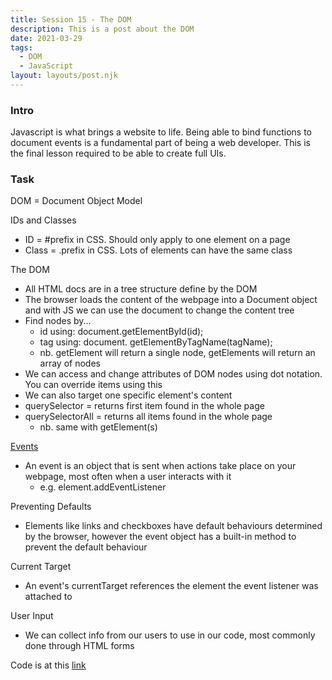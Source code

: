 ```yaml
---
title: Session 15 - The DOM
description: This is a post about the DOM
date: 2021-03-29
tags:
  - DOM
  - JavaScript
layout: layouts/post.njk
---
```


### Intro

Javascript is what brings a website to life. Being able to bind functions to document events is a fundamental part of being a web developer. This is the final lesson required to be able to create full UIs.

### Task 

DOM = Document Object Model 

IDs and Classes
*   ID = #prefix in CSS. Should only apply to one element on a page 
*   Class = .prefix in CSS. Lots of elements can have the same class

The DOM
*   All HTML docs are in a tree structure define by the DOM
*   The browser loads the content of the webpage into a Document object and with JS we can use the document to change the content tree
*   Find nodes by... 
    *   id using: document.getElementById(id);
    *   tag using: document. getElementByTagName(tagName);
    *   nb. getElement will return a single node, getElements will return an array of nodes
*   We can access and change attributes of DOM nodes using dot notation. You can override items using this
* We can also target one specific element's content
* querySelector = returns first item found in the whole page 
* querySelectorAll = returns all items found in the whole page 
  * nb. same with getElement(s) 
 
<script>
  <img id='cake' src='img/cake.jpg' alt='pic of cake'/>
  //will return src attribute on image
  let imgCake = document.getElementById('cake');
  //set src to be a new image
  imgCake.src = 'img/new-cake.jpg'; 

//you can also use source attributes 
  imgCake.setAttribute('src', 'url');

//change styles
let pageBody = document.getElementByTagName('body')[0];
pageBody.style.color = 'red'; 
</script>

[Events](https://developer.mozilla.org/en-US/docs/Web/Events)
* An event is an object that is sent when actions take place on your webpage, most often when a user interacts with it 
  * e.g. element.addEventListener 

Preventing Defaults
* Elements like links and checkboxes have default behaviours determined by the browser, however the event object has a built-in method to prevent the default behaviour 

Current Target 
* An event's currentTarget references the element the event listener was attached to 

User Input
* We can collect info from our users to use in our code, most commonly done through HTML forms 

Code is at this [link](https://github.com/jeenny/DOM-session15)